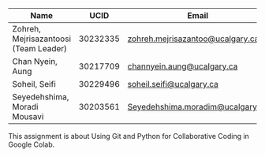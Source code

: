 | Name                                  | UCID     | Email                               |
|---------------------------------------|----------|-------------------------------------|
| Zohreh, Mejrisazantoosi (Team Leader) | 30232335 | zohreh.mejrisazantoo@ucalgary.ca    |
| Chan Nyein, Aung                      | 30217709 | channyein.aung@ucalgary.ca          |
| Soheil, Seifi                         | 30229496 | soheil.seifi@ucalgary.ca            |
| Seyedehshima, Moradi Mousavi          | 30203561 | Seyedehshima.moradim@ucalgary.ca    |

This assignment is about Using Git and Python for Collaborative Coding in Google Colab.
